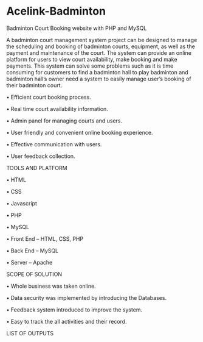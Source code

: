 # Acelink-Badminton
Badminton Court Booking website with PHP and MySQL


A badminton court management system project can be designed to manage the scheduling and booking of badminton courts, equipment, as well as the payment and maintenance of the court. The system can provide an online platform for users to view court availability, make booking and make payments. This system can solve some problems such as it is time consuming for customers to find a badminton hall to play badminton and badminton hall’s owner need a system to easily manage user’s booking of their badminton court. 


•	Efficient court booking process.

•	Real time court availability information.

•	Admin panel for managing courts and users.

•	User friendly and convenient online booking experience. 

•	Effective communication with users.

•	User feedback collection.


TOOLS AND PLATFORM

• HTML

• CSS

• Javascript

• PHP

• MySQL

•	Front End – HTML, CSS, PHP  

•	Back End – MySQL 

•	Server – Apache 



SCOPE OF SOLUTION

•	Whole business was taken online.

•	Data security was implemented by introducing the Databases.

•	Feedback system introduced to improve the system.

•	Easy to track the all activities and their record.




LIST OF OUTPUTS


